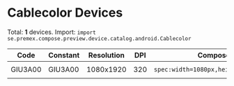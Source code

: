 # Cablecolor Devices

Total: **1** devices. Import: `import se.premex.compose.preview.device.catalog.android.Cablecolor`

| Code | Constant | Resolution | DPI | Compose Spec | Preview Usage |
|------|----------|------------|-----|-------------|---------------|
| GIU3A00 | GIU3A00 | 1080x1920 | 320 | `spec:width=1080px,height=1920px,dpi=320` | `@Preview(device = Cablecolor.GIU3A00)` |

<!-- Generated automatically. Do not edit manually. -->
